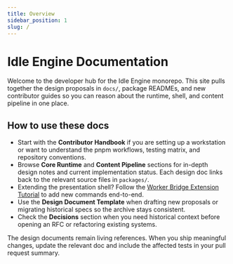 ```yaml
---
title: Overview
sidebar_position: 1
slug: /
---
```


# Idle Engine Documentation

Welcome to the developer hub for the Idle Engine monorepo. This site pulls
together the design proposals in `docs/`, package READMEs, and new contributor
guides so you can reason about the runtime, shell, and content pipeline in one
place.

## How to use these docs

- Start with the **Contributor Handbook** if you are setting up a workstation or
  want to understand the pnpm workflows, testing matrix, and repository
  conventions.
- Browse **Core Runtime** and **Content Pipeline** sections for in-depth design
  notes and current implementation status. Each design doc links back to the
  relevant source files in `packages/`.
- Extending the presentation shell? Follow the
  [Worker Bridge Extension Tutorial](worker-bridge-extension-tutorial.md) to add
  new commands end-to-end.
- Use the **Design Document Template** when drafting new proposals or migrating
  historical specs so the archive stays consistent.
- Check the **Decisions** section when you need historical context before
  opening an RFC or refactoring existing systems.

The design documents remain living references. When you ship meaningful changes,
update the relevant doc and include the affected tests in your pull request
summary.
